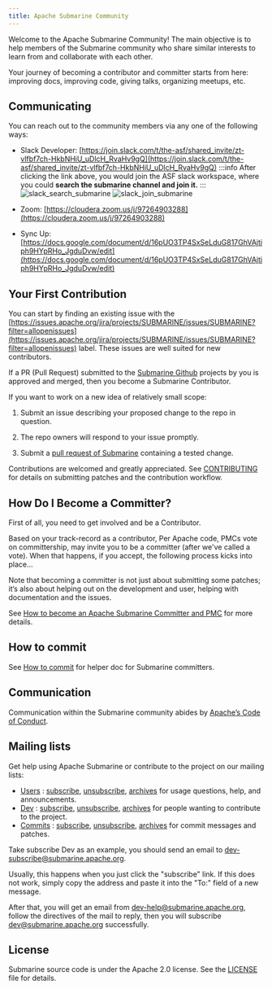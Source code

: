 ```yaml
---
title: Apache Submarine Community
---
```


<!--
Licensed under the Apache License, Version 2.0 (the "License");
you may not use this file except in compliance with the License.
You may obtain a copy of the License at

http://www.apache.org/licenses/LICENSE-2.0

Unless required by applicable law or agreed to in writing, software
distributed under the License is distributed on an "AS IS" BASIS,
WITHOUT WARRANTIES OR CONDITIONS OF ANY KIND, either express or implied.
See the License for the specific language governing permissions and
limitations under the License.
-->

Welcome to the Apache Submarine Community! The main objective is to help members of the Submarine community who share similar interests to learn from and collaborate with each other.

Your journey of becoming a contributor and committer starts from here: improving docs, improving code, giving talks, organizing meetups, etc.

## Communicating

You can reach out to the community members via any one of the following ways:

- Slack Developer: [https://join.slack.com/t/the-asf/shared_invite/zt-vlfbf7ch-HkbNHiU_uDlcH_RvaHv9gQ](https://join.slack.com/t/the-asf/shared_invite/zt-vlfbf7ch-HkbNHiU_uDlcH_RvaHv9gQ)
  :::info
  After clicking the link above, you would join the ASF slack workspace, where you could **search the submarine channel and join it.**
  :::
  ![slack_search_submarine](/img/slack_search_submarine.png)
  ![slack_join_submarine](/img/slack_join_submarine.png)
- Zoom: [https://cloudera.zoom.us/j/97264903288](https://cloudera.zoom.us/j/97264903288)

- Sync Up: [https://docs.google.com/document/d/16pUO3TP4SxSeLduG817GhVAjtiph9HYpRHo_JgduDvw/edit](https://docs.google.com/document/d/16pUO3TP4SxSeLduG817GhVAjtiph9HYpRHo_JgduDvw/edit)

## Your First Contribution

You can start by finding an existing issue with the [https://issues.apache.org/jira/projects/SUBMARINE/issues/SUBMARINE?filter=allopenissues](https://issues.apache.org/jira/projects/SUBMARINE/issues/SUBMARINE?filter=allopenissues) label. These issues are well suited for new contributors.

If a PR (Pull Request) submitted to the [Submarine Github](https://github.com/apache/submarine) projects by you is approved and merged, then you become a Submarine Contributor.

If you want to work on a new idea of relatively small scope:

1. Submit an issue describing your proposed change to the repo in question.

2. The repo owners will respond to your issue promptly.

3. Submit a [pull request of Submarine](https://github.com/apache/submarine) containing a tested change.

Contributions are welcomed and greatly appreciated. See [CONTRIBUTING](contributing.md) for details on submitting patches and the contribution workflow.

## How Do I Become a Committer?

First of all, you need to get involved and be a Contributor.

Based on your track-record as a contributor, Per Apache code, PMCs vote on committership, may invite you to be a committer (after we've called a vote). When that happens, if you accept, the following process kicks into place...

Note that becoming a committer is not just about submitting some patches; it‘s also about helping out on the development and user, helping with documentation and the issues.

See [How to become an Apache Submarine Committer and PMC](HowToBecomeCommitter.md) for more details.

## How to commit

See [How to commit](HowToCommit.md) for helper doc for Submarine committers.

## Communication

Communication within the Submarine community abides by [Apache’s Code of Conduct](https://www.apache.org/foundation/policies/conduct.html).

## Mailing lists

Get help using Apache Submarine or contribute to the project on our mailing lists:

- [Users](https://lists.apache.org/list.html?users@submarine.apache.org) : [subscribe](mailto:users-subscribe@submarine.apache.org), [unsubscribe](mailto:users-unsubscribe@submarine.apache.org), [archives](https://lists.apache.org/list.html?users@submarine.apache.org)
  for usage questions, help, and announcements.
- [Dev](https://lists.apache.org/list.html?dev@submarine.apache.org) : [subscribe](mailto:dev-subscribe@submarine.apache.org), [unsubscribe](mailto:dev-unsubscribe@submarine.apache.org), [archives](https://lists.apache.org/list.html?dev@submarine.apache.org)
  for people wanting to contribute to the project.
- [Commits](https://lists.apache.org/list.html?commits@submarine.apache.org) : [subscribe](mailto:commits-subscribe@submarine.apache.org), [unsubscribe](mailto:commits-unsubscribe@submarine.apache.org), [archives](https://lists.apache.org/list.html?commits@submarine.apache.org)
  for commit messages and patches.

Take subscribe Dev as an example, you should send an email to dev-subscribe@submarine.apache.org.

Usually, this happens when you just click the "subscribe" link. If this does not work, simply copy the address and paste it into the "To:" field of a new message.

After that, you will get an email from dev-help@submarine.apache.org, follow the directives of the mail to reply, then you will subscribe dev@submarine.apache.org successfully.

## License

Submarine source code is under the Apache 2.0 license. See the [LICENSE](https://github.com/apache/submarine/blob/master/LICENSE) file for details.
